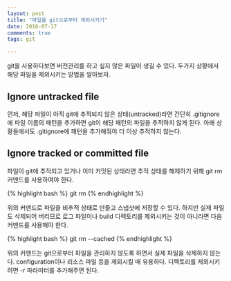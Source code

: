 ```yaml
---
layout: post
title: "파일을 git으로부터 제외시키기"
date: 2018-07-17
comments: true
tags: git

---
```


git을 사용하다보면 버전관리를 하고 싶지 않은 파일이 생길 수 있다. 두가지 상황에서 해당 파일을 제외시키는 방법을 알아보자.

## Ignore untracked file
먼저, 해당 파일이 아직 git에 추적되지 않은 상태(untracked)라면 간단히 .gitignore에 파일 이름의 패턴을 추가하면 git이 해당 패턴의 파일을 추적하지 않게 된다. 아래 상황들에서도 .gitignore에 패턴을 추가해줘야 더 이상 추적하지 않는다.

## Ignore tracked or committed file
파일이 git에 추적되고 있거나 이미 커밋된 상태라면 추적 상태를 해제하기 위해 git rm 커맨드를 사용하여야 한다.

{% highlight bash %}
git rm <pattern or name>
{% endhighlight %}

위의 커맨드로 파일을 비추적 상태로 만들고 스냅샷에 저장할 수 있다. 하지만 실제 파일도 삭제되어 버리므로 로그 파일이나 build 디렉토리를 제외시키는 것이 아니라면 다음 커맨드를 사용해야 한다.

{% highlight bash %}
git rm --cached <pattern or name>
{% endhighlight %}

위의 커맨드는 git으로부터 파일을 관리하지 않도록 하면서 실제 파일을 삭제하지 않는다. configuration이나 리소스 파일 등을 제외시킬 때 유용하다. 디렉토리를 제외시키려면 -r 파라미터를 추가해주면 된다.
